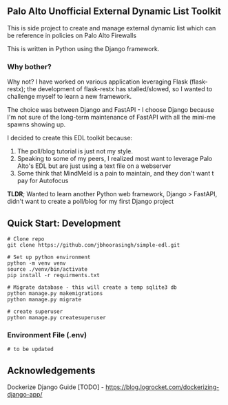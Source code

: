 ## Palo Alto Unofficial External Dynamic List Toolkit
This is side project to create and manage external dynamic list which can be reference in policies on Palo Alto Firewalls

This is written in Python using the Django framework.

### Why bother?
Why not? I have worked on various application leveraging Flask (flask-restx); the development of flask-restx has stalled/slowed, so I wanted to challenge myself to learn a new framework.

The choice was between Django and FastAPI - I choose Django because I'm not sure of the long-term maintenance of FastAPI with all the mini-me spawns showing up.

I decided to create this EDL toolkit because:
1) The poll/blog tutorial is just not my style. 
2) Speaking to some of my peers, I realized most want to leverage Palo Alto's EDL but are just using a text file on a webserver
3) Some think that MindMeld is a pain to maintain, and they don't want t pay for Autofocus

**TLDR**; Wanted to learn another Python web framework, Django > FastAPI, didn't want to create a poll/blog for my first Django project


## Quick Start: Development
```shell
# Clone repo
git clone https://github.com/jbhoorasingh/simple-edl.git

# Set up python environment
python -m venv venv
source ./venv/bin/activate
pip install -r requirments.txt

# Migrate database - this will create a temp sqlite3 db
python manage.py makemigrations
python manage.py migrate

# create superuser
python manage.py createsuperuser

```

### Environment File (.env)
```shell
# to be updated

```


## Acknowledgements
Dockerize Django Guide [TODO] - https://blog.logrocket.com/dockerizing-django-app/
